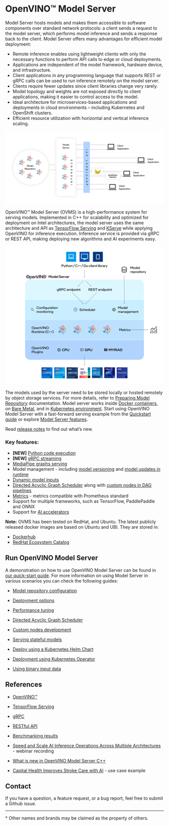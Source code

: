 # OpenVINO&trade; Model Server

Model Server hosts models and makes them accessible to software components over standard network protocols: a client sends a request to the model server, which performs model inference and sends a response back to the client. Model Server offers many advantages for efficient model deployment:
- Remote inference enables using lightweight clients with only the necessary functions to perform API calls to edge or cloud deployments.
- Applications are independent of the model framework, hardware device, and infrastructure.
- Client applications in any programming language that supports REST or gRPC calls can be used to run inference remotely on the model server.
- Clients require fewer updates since client libraries change very rarely.
- Model topology and weights are not exposed directly to client applications, making it easier to control access to the model.
- Ideal architecture for microservices-based applications and deployments in cloud environments – including Kubernetes and OpenShift clusters.
- Efficient resource utilization with horizontal and vertical inference scaling.

![OVMS diagram](docs/ovms_diagram.png)

OpenVINO&trade; Model Server (OVMS) is a high-performance system for serving models. Implemented in C++ for scalability and optimized for deployment on Intel architectures, the model server uses the same architecture and API as [TensorFlow Serving](https://github.com/tensorflow/serving) and [KServe](https://github.com/kserve/kserve) while applying OpenVINO for inference execution. Inference service is provided via gRPC or REST API, making deploying new algorithms and AI experiments easy.

![OVMS picture](docs/ovms_high_level.png)

The models used by the server need to be stored locally or hosted remotely by object storage services. For more details, refer to [Preparing Model Repository](https://docs.openvino.ai/2024/ovms_docs_models_repository.html) documentation. Model server works inside [Docker containers](https://docs.openvino.ai/2024/ovms_docs_deploying_server.html#deploying-model-server-in-docker-container), on [Bare Metal](https://docs.openvino.ai/2024/ovms_docs_deploying_server.html#deploying-model-server-on-baremetal-without-container), and in [Kubernetes environment](https://docs.openvino.ai/2024/ovms_docs_deploying_server.html#deploying-model-server-in-kubernetes).
Start using OpenVINO Model Server with a fast-forward serving example from the [Quickstart guide](https://docs.openvino.ai/2024/ovms_docs_quick_start_guide.html) or explore [Model Server features](https://docs.openvino.ai/2024/ovms_docs_features.html).

Read [release notes](https://github.com/openvinotoolkit/model_server/releases) to find out what’s new.

### Key features:
- **[NEW]** [Python code execution](https://docs.openvino.ai/2024/ovms_docs_python_support_reference.html)
- **[NEW]** [gRPC streaming](https://docs.openvino.ai/2024/ovms_docs_streaming_endpoints.html)
- [MediaPipe graphs serving](https://docs.openvino.ai/2024/ovms_docs_mediapipe.html)
- Model management - including [model versioning](https://docs.openvino.ai/2024/ovms_docs_model_version_policy.html) and [model updates in runtime](https://docs.openvino.ai/2024/ovms_docs_online_config_changes.html)
- [Dynamic model inputs](https://docs.openvino.ai/2024/ovms_docs_shape_batch_layout.html)
- [Directed Acyclic Graph Scheduler](https://docs.openvino.ai/2024/ovms_docs_dag.html) along with [custom nodes in DAG pipelines](https://docs.openvino.ai/2024/ovms_docs_custom_node_development.html)
- [Metrics](https://docs.openvino.ai/2024/ovms_docs_metrics.html) - metrics compatible with Prometheus standard
- Support for multiple frameworks, such as TensorFlow, PaddlePaddle and ONNX
- Support for [AI accelerators](https://docs.openvino.ai/2024/about-openvino/compatibility-and-support/supported-devices.html)

**Note:** OVMS has been tested on RedHat, and Ubuntu. The latest publicly released docker images are based on Ubuntu and UBI.
They are stored in:
- [Dockerhub](https://hub.docker.com/r/openvino/model_server)
- [RedHat Ecosystem Catalog](https://catalog.redhat.com/software/containers/intel/openvino-model-server/607833052937385fc98515de)


## Run OpenVINO Model Server

A demonstration on how to use OpenVINO Model Server can be found in [our quick-start guide](https://docs.openvino.ai/2024/ovms_docs_quick_start_guide.html).
For more information on using Model Server in various scenarios you can check the following guides:

* [Model repository configuration](https://docs.openvino.ai/2024/ovms_docs_models_repository.html)

* [Deployment options](https://docs.openvino.ai/2024/ovms_docs_deploying_server.html)

* [Performance tuning](https://docs.openvino.ai/2024/ovms_docs_performance_tuning.html)

* [Directed Acyclic Graph Scheduler](https://docs.openvino.ai/2024/ovms_docs_dag.html)

* [Custom nodes development](https://docs.openvino.ai/2024/ovms_docs_custom_node_development.html)

* [Serving stateful models](https://docs.openvino.ai/2024/ovms_docs_stateful_models.html)

* [Deploy using a Kubernetes Helm Chart](https://github.com/openvinotoolkit/operator/tree/main/helm-charts/ovms)

* [Deployment using Kubernetes Operator](https://operatorhub.io/operator/ovms-operator)

* [Using binary input data](https://docs.openvino.ai/2024/ovms_docs_binary_input.html)



## References

* [OpenVINO&trade;](https://software.intel.com/en-us/openvino-toolkit)

* [TensorFlow Serving](https://github.com/tensorflow/serving)

* [gRPC](https://grpc.io/)

* [RESTful API](https://restfulapi.net/)

* [Benchmarking results](https://docs.openvino.ai/2024/openvino_docs_performance_benchmarks.html)

* [Speed and Scale AI Inference Operations Across Multiple Architectures](https://techdecoded.intel.io/essentials/speed-and-scale-ai-inference-operations-across-multiple-architectures/?elq_cid=3646480_ts1607680426276&erpm_id=6470692_ts1607680426276) - webinar recording

* [What is new in OpenVINO Model Server C++](https://www.intel.com/content/www/us/en/artificial-intelligence/posts/whats-new-openvino-model-server.html)

* [Capital Health Improves Stroke Care with AI](https://www.intel.co.uk/content/www/uk/en/customer-spotlight/stories/capital-health-ai-customer-story.html) - use case example

## Contact

If you have a question, a feature request, or a bug report, feel free to submit a Github issue.


---
\* Other names and brands may be claimed as the property of others.
